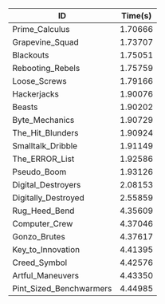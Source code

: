 |ID|Time(s)|
|-|-|
|Prime_Calculus|1.70666|
|Grapevine_Squad|1.73707|
|Blackouts|1.75051|
|Rebooting_Rebels|1.75759|
|Loose_Screws|1.79166|
|Hackerjacks|1.90076|
|Beasts|1.90202|
|Byte_Mechanics|1.90729|
|The_Hit_Blunders|1.90924|
|Smalltalk_Dribble|1.91149|
|The_ERROR_List|1.92586|
|Pseudo_Boom|1.93126|
|Digital_Destroyers|2.08153|
|Digitally_Destroyed|2.55859|
|Rug_Heed_Bend|4.35609|
|Computer_Crew|4.37046|
|Gonzo_Brutes|4.37617|
|Key_to_Innovation|4.41395|
|Creed_Symbol|4.42576|
|Artful_Maneuvers|4.43350|
|Pint_Sized_Benchwarmers|4.44985|
